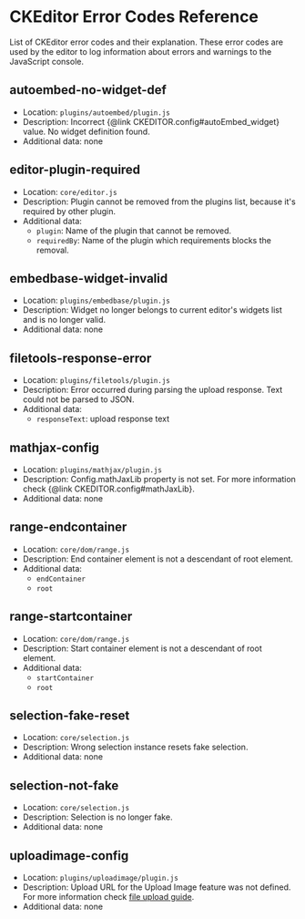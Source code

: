 <!--
Copyright (c) 2003-2015, CKSource - Frederico Knabben. All rights reserved.
For licensing, see LICENSE.md.
-->

# CKEditor Error Codes Reference

List of CKEditor error codes and their explanation. These error codes are used by the editor to log information about errors and warnings to the JavaScript console.

## autoembed-no-widget-def

* Location: `plugins/autoembed/plugin.js`
* Description: Incorrect {@link CKEDITOR.config#autoEmbed_widget} value. No widget definition found.
* Additional data: none

## editor-plugin-required

* Location: `core/editor.js`
* Description: Plugin cannot be removed from the plugins list, because it's required by other plugin.
* Additional data:
	* `plugin`: Name of the plugin that cannot be removed.
	* `requiredBy`: Name of the plugin which requirements blocks the removal.

## embedbase-widget-invalid

* Location: `plugins/embedbase/plugin.js`
* Description: Widget no longer belongs to current editor's widgets list and is no longer valid.
* Additional data: none

## filetools-response-error

* Location: `plugins/filetools/plugin.js`
* Description: Error occurred during parsing the upload response. Text could not be parsed to JSON.
* Additional data:
	* `responseText`: upload response text

## mathjax-config

* Location: `plugins/mathjax/plugin.js`
* Description: Config.mathJaxLib property is not set. For more information check {@link CKEDITOR.config#mathJaxLib}.
* Additional data: none

## range-endcontainer

* Location: `core/dom/range.js`
* Description: End container element is not a descendant of root element.
* Additional data:
	* `endContainer`
	* `root`

## range-startcontainer

* Location: `core/dom/range.js`
* Description: Start container element is not a descendant of root element.
* Additional data:
	* `startContainer`
	* `root`

## selection-fake-reset

* Location: `core/selection.js`
* Description: Wrong selection instance resets fake selection.
* Additional data: none

## selection-not-fake

* Location: `core/selection.js`
* Description: Selection is no longer fake.
* Additional data: none

## uploadimage-config

* Location: `plugins/uploadimage/plugin.js`
* Description: Upload URL for the Upload Image feature was not defined. For more information check [file upload guide](http://docs.ckeditor.com/#!/guide/dev_file_upload).
* Additional data: none
